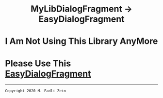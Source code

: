 <h1 align="center">
  MyLibDialogFragment -> EasyDialogFragment
</h1>

# I Am Not Using This Library AnyMore

# Please Use This [EasyDialogFragment](https://github.com/gzeinnumer/EasyDialogFragment)

---

```
Copyright 2020 M. Fadli Zein
```

